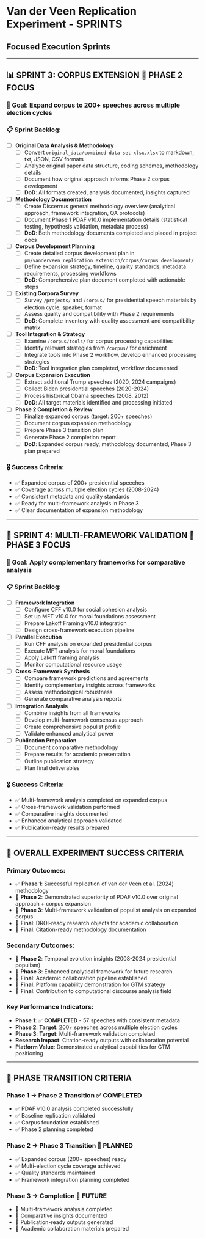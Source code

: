 # Van der Veen Replication Experiment - SPRINTS
## Focused Execution Sprints

---

## 📊 **SPRINT 3: CORPUS EXTENSION** 🎯 **PHASE 2 FOCUS**
### 🎯 Goal: Expand corpus to 200+ speeches across multiple election cycles
### 📋 Sprint Backlog:
- [ ] **Original Data Analysis & Methodology**
  - [ ] Convert `original_data/combined-data-set-xlsx.xlsx` to markdown, txt, JSON, CSV formats
  - [ ] Analyze original paper data structure, coding schemes, methodology details
  - [ ] Document how original approach informs Phase 2 corpus development
  - [ ] **DoD**: All formats created, analysis documented, insights captured

- [ ] **Methodology Documentation**
  - [ ] Create Discernus general methodology overview (analytical approach, framework integration, QA protocols)
  - [ ] Document Phase 1 PDAF v10.0 implementation details (statistical testing, hypothesis validation, metadata process)
  - [ ] **DoD**: Both methodology documents completed and placed in project docs

- [ ] **Corpus Development Planning**
  - [ ] Create detailed corpus development plan in `pm/vanderveen_replication_extension/corpus/corpus_development/`
  - [ ] Define expansion strategy, timeline, quality standards, metadata requirements, processing workflows
  - [ ] **DoD**: Comprehensive plan document completed with actionable steps

- [ ] **Existing Corpora Survey**
  - [ ] Survey `/projects/` and `/corpus/` for presidential speech materials by election cycle, speaker, format
  - [ ] Assess quality and compatibility with Phase 2 requirements
  - [ ] **DoD**: Complete inventory with quality assessment and compatibility matrix

- [ ] **Tool Integration & Strategy**
  - [ ] Examine `/corpus/tools/` for corpus processing capabilities
  - [ ] Identify relevant strategies from `/corpus/` for enrichment
  - [ ] Integrate tools into Phase 2 workflow, develop enhanced processing strategies
  - [ ] **DoD**: Tool integration plan completed, workflow documented

- [ ] **Corpus Expansion Execution**
  - [ ] Extract additional Trump speeches (2020, 2024 campaigns)
  - [ ] Collect Biden presidential speeches (2020-2024)
  - [ ] Process historical Obama speeches (2008, 2012)
  - [ ] **DoD**: All target materials identified and processing initiated

- [ ] **Phase 2 Completion & Review**
  - [ ] Finalize expanded corpus (target: 200+ speeches)
  - [ ] Document corpus expansion methodology
  - [ ] Prepare Phase 3 transition plan
  - [ ] Generate Phase 2 completion report
  - [ ] **DoD**: Expanded corpus ready, methodology documented, Phase 3 plan prepared

### 🎖️ Success Criteria:
- ✅ Expanded corpus of 200+ presidential speeches
- ✅ Coverage across multiple election cycles (2008-2024)
- ✅ Consistent metadata and quality standards
- ✅ Ready for multi-framework analysis in Phase 3
- ✅ Clear documentation of expansion methodology

---

## 🔬 **SPRINT 4: MULTI-FRAMEWORK VALIDATION** 🎯 **PHASE 3 FOCUS**
### 🎯 Goal: Apply complementary frameworks for comparative analysis
### 📋 Sprint Backlog:
- [ ] **Framework Integration**
  - [ ] Configure CFF v10.0 for social cohesion analysis
  - [ ] Set up MFT v10.0 for moral foundations assessment
  - [ ] Prepare Lakoff Framing v10.0 integration
  - [ ] Design cross-framework execution pipeline

- [ ] **Parallel Execution**
  - [ ] Run CFF analysis on expanded presidential corpus
  - [ ] Execute MFT analysis for moral foundations
  - [ ] Apply Lakoff framing analysis
  - [ ] Monitor computational resource usage

- [ ] **Cross-Framework Synthesis**
  - [ ] Compare framework predictions and agreements
  - [ ] Identify complementary insights across frameworks
  - [ ] Assess methodological robustness
  - [ ] Generate comparative analysis reports

- [ ] **Integration Analysis**
  - [ ] Combine insights from all frameworks
  - [ ] Develop multi-framework consensus approach
  - [ ] Create comprehensive populist profile
  - [ ] Validate enhanced analytical power

- [ ] **Publication Preparation**
  - [ ] Document comparative methodology
  - [ ] Prepare results for academic presentation
  - [ ] Outline publication strategy
  - [ ] Plan final deliverables

### 🎖️ Success Criteria:
- ✅ Multi-framework analysis completed on expanded corpus
- ✅ Cross-framework validation performed
- ✅ Comparative insights documented
- ✅ Enhanced analytical approach validated
- ✅ Publication-ready results prepared

---

## 🎯 **OVERALL EXPERIMENT SUCCESS CRITERIA**

### **Primary Outcomes**:
- ✅ **Phase 1**: Successful replication of van der Veen et al. (2024) methodology
- 🎯 **Phase 2**: Demonstrated superiority of PDAF v10.0 over original approach + corpus expansion
- 🎯 **Phase 3**: Multi-framework validation of populist analysis on expanded corpus
- 🎯 **Final**: DROI-ready research objects for academic collaboration
- 🎯 **Final**: Citation-ready methodology documentation

### **Secondary Outcomes**:
- 🎯 **Phase 2**: Temporal evolution insights (2008-2024 presidential populism)
- 🎯 **Phase 3**: Enhanced analytical framework for future research
- 🎯 **Final**: Academic collaboration pipeline established
- 🎯 **Final**: Platform capability demonstration for GTM strategy
- 🎯 **Final**: Contribution to computational discourse analysis field

### **Key Performance Indicators**:
- **Phase 1**: ✅ **COMPLETED** - 57 speeches with consistent metadata
- **Phase 2**: **Target**: 200+ speeches across multiple election cycles
- **Phase 3**: **Target**: Multi-framework validation completed
- **Research Impact**: Citation-ready outputs with collaboration potential
- **Platform Value**: Demonstrated analytical capabilities for GTM positioning

---

## 🔄 **PHASE TRANSITION CRITERIA**

### **Phase 1 → Phase 2 Transition** ✅ **COMPLETED**
- ✅ PDAF v10.0 analysis completed successfully
- ✅ Baseline replication validated
- ✅ Corpus foundation established
- ✅ Phase 2 planning completed

### **Phase 2 → Phase 3 Transition** 🎯 **PLANNED**
- ✅ Expanded corpus (200+ speeches) ready
- ✅ Multi-election cycle coverage achieved
- ✅ Quality standards maintained
- ✅ Framework integration planning completed

### **Phase 3 → Completion** 🎯 **FUTURE**
- 🎯 Multi-framework analysis completed
- 🎯 Comparative insights documented
- 🎯 Publication-ready outputs generated
- 🎯 Academic collaboration materials prepared
